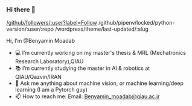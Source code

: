 ### Hi there 👋


[/github/followers/:user?label=Follow](https://img.shields.io/github/followers/2)
/github/pipenv/locked/python-version/:user/:repo
/wordpress/theme/last-updated/:slug


Hi, I’m @Benyamin Moadab
- 💻 I’m currently working on my master's thesis & MRL (Mechatronics Research Laboratory),QIAU 
- 📚 I’m currently studying the master in AI & robotics at QIAU/Qazvin/IRAN
- 💬 Ask me anything about machine vision, or machine learning/deep learning (I am a Pytorch guy)
- 📫 How to reach me: Email: Benyamin_moadab@qiau.ac.ir

